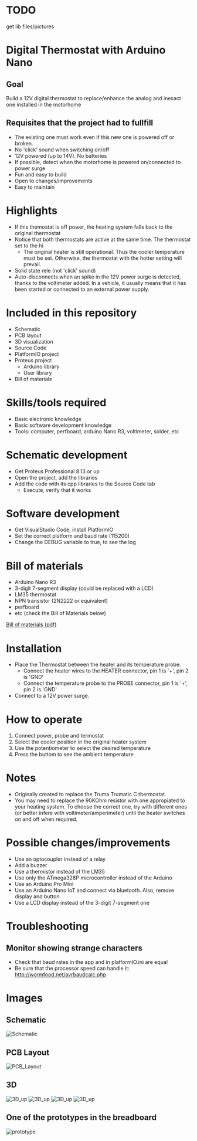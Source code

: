 # TODO
get lib files/pictures

# Digital Thermostat with Arduino Nano

## Goal

Build a 12V digital thermostat to replace/enhance the analog and inexact one installed in the motorhome

## Requisites that the project had to fullfill

- The existing one must work even if this new one is powered off or broken.
- No 'click' sound when switching on/off
- 12V powered (up to 14V). No batteries
- If possible, detect when the motorhome is powered on/connected to power surge
- Fun and easy to build
- Open to changes/improvements
- Easy to maintain

# Highlights

- If this themostat is off power, the heating system falls back to the original thermostat
- Notice that both thermostats are active at the same time. The thermostat set to the hi
  - The original heater is still operational. Thus the cooler temperature must be set. Otherwise, the thermostat with the hotter setting will prevail.
- Solid state rele (not 'click' sound)
- Auto-disconnects when an spike in the 12V power surge is detected, thanks to the voltimeter added. In a vehicle, it usually means that it has been started or connected to an external power supply.

# Included in this repository

- Schematic
- PCB layout
- 3D visualization
- Source Code
- PlatformIO project
- Proteus project
  - Arduino library
  - User library
- Bill of materials

# Skills/tools required

- Basic electronic knowledge
- Basic software development knowledge
- Tools: computer, perfboard, arduino Nano R3, voltimeter, solder, etc

# Schematic development

- Get Proteus Professional 8.13 or up
- Open the project, add the libraries
- Add the code with its cpp libraries to the Source Code tab
  - Execute, verify that it works

# Software development

- Get VisualStudio Code, install PlatformIO
- Set the correct platform and baud rate (115200)
- Change the DEBUG variable to true, to see the log

# Bill of materials

- Arduino Nano R3
- 3-digit 7-segment display (could be replaced with a LCD)
- LM35 thermostat
- NPN transistor (2N2222 or equivalent)
- perfboard
- etc (check the Bill of Materials below)

[Bill of materials (pdf)](Bill_Of_Materials.pdf)

# Installation

- Place the Thermostat between the heater and its temperature probe.
  - Connect the heater wires to the HEATER connector, pin 1 is '+', pin 2 is 'GND'
  - Connect the temperature probe to the PROBE connector, pin 1 is '+', pin 2 is 'GND'
- Connect to a 12V power surge.

# How to operate

1. Connect power, probe and termostat
2. Select the cooler position in the original heater system
3. Use the potentiometer to select the desired temperature
4. Press the buttom to see the ambient temperature

# Notes
- Originally created to replace the Truma Trumatic C thermostat.
- You may need to replace the 90KOhm resistor with one appropiated to your heating system. To choose the correct one, try with different ones (or better infere with voltimeter/amperimeter) until the heater switches on and off when required.

# Possible changes/improvements

- Use an optocoupler instead of a relay
- Add a buzzer
- Use a thermistor instead of the LM35
- Use only the ATmega328P microcontroller instead of the Arduino
- Use an Arduino Pro Mini
- Use an Arduino Nano IoT and connect via bluetooth. Also, remove display and button
- Use a LCD display instead of the 3-digit 7-segment one

# Troubleshooting

## Monitor showing strange characters
- Check that baud rates in the app and in platformIO.ini are equal
- Be sure that the processor speed can handle it: http://wormfood.net/avrbaudcalc.php

# Images

## Schematic
![Schematic](images/Schematic.png)

## PCB Layout
![PCB_Layout](images/PCB_Layout.png)

## 3D
![3D_up](images/3D_up.png)
![3D_up](images/3D_down.png)
![3D_up](images/3D_angleUp.png)
![3D_up](images/3D_angleDown.png)

## One of the prototypes in the breadboard

![prototype](images/prototype.jpg)
